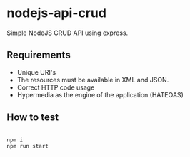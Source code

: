 # nodejs-api-crud
Simple NodeJS CRUD API using express.

## Requirements
- Unique URI's
- The resources must be available in XML and JSON.
- Correct HTTP code usage
- Hypermedia as the engine of the application (HATEOAS)

## How to test
```bash

npm i
npm run start
```